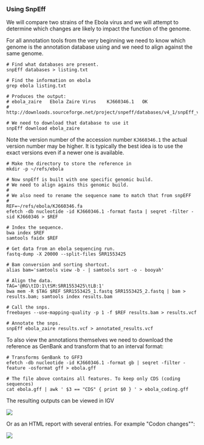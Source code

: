 ### Using SnpEff

We will compare two strains of the Ebola virus and we will attempt to
determine which changes are likely to impact the function of the genome.

For all annotation tools from the very beginning  we need to know
which genome is the annotation database using
and we need to align against the same genome.

	# Find what databases are present.
	snpEff databases > listing.txt

	# Find the information on ebola
	grep ebola listing.txt

	# Produces the output:
	# ebola_zaire   Ebola Zaire Virus    KJ660346.1   OK
	# http://downloads.sourceforge.net/project/snpeff/databases/v4_1/snpEff_v4_1_ebola_zaire.zip

	# We need to download that database to use it
	snpEff download ebola_zaire

Note the version number of the accession number `KJ660346.1` the actual version number
may be higher. It is typically the best idea is to use the exact versions even if a newer
one is available.

	# Make the directory to store the reference in
	mkdir -p ~/refs/ebola

	# Now snpEff is built with one specific genomic build.
	# We need to align agains this genomic build.
	#
	# We also need to rename the sequence name to match that from snpEFF
	#
	REF=~/refs/ebola/KJ660346.fa
	efetch -db nucleotide -id KJ660346.1 -format fasta | seqret -filter -sid KJ660346 > $REF

	# Index the sequence.
	bwa index $REF
	samtools faidx $REF

	# Get data from an ebola sequencing run.
	fastq-dump -X 20000 --split-files SRR1553425

	# Bam conversion and sorting shortcut.
	alias bam='samtools view -b - | samtools sort -o - booyah'

	# Align the data.
	TAG='@RG\tID:1\tSM:SRR1553425\tLB:1'
	bwa mem -R $TAG $REF SRR1553425_1.fastq SRR1553425_2.fastq | bam > results.bam; samtools index results.bam

	# Call the snps.
	freebayes --use-mapping-quality -p 1 -f $REF results.bam > results.vcf

	# Annotate the snps.
	snpEff ebola_zaire results.vcf > annotated_results.vcf

To also view the annotations themselves we need to download the reference as GenBank and
transform that to an interval format:

	# Transforms GenBank to GFF3
	efetch -db nucleotide -id KJ660346.1 -format gb | seqret -filter -feature -osformat gff > ebola.gff

	# The file above contains all features. To keep only CDS (coding sequences)
	cat ebola.gff | awk ' $3 == "CDS" { print $0 } ' > ebola_coding.gff

The resulting outputs can be viewed in IGV

<img src="/tools/snpeff/img/snpeff-annotation.png" class="img-responsive">

Or as an HTML report with several entries. For example "Codon changes"":

<img src="/tools/snpeff/img/snpeff-report.png" class="img-responsive">